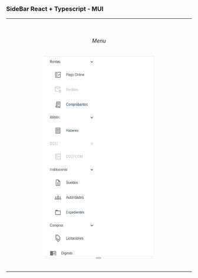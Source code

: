 ### SideBar React + Typescript - MUI

---

<br/>

<h6 align="center">
    Menu
</h6>

<div align="center">
    <img alt="Microfrontend" src="https://github.com/pmNiko/Menu-Collapse/blob/main/Docs/screenshots/Menu.png?raw=true" height="550px" width="300px"/>
</div>

<br/>

---
